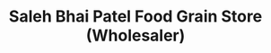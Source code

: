 ---
title: "Saleh Bhai Patel Food Grain Store (Wholesaler)"
url: /karachi/saleh-bhai-patel-food-grain-store-wholesaler/
shop: shop
---
